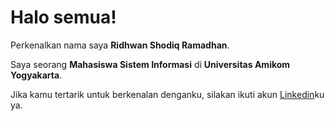 # Halo semua! 

Perkenalkan nama saya **Ridhwan Shodiq Ramadhan**.<br>

Saya seorang **Mahasiswa Sistem Informasi** di **Universitas Amikom Yogyakarta**.<br>

Jika kamu tertarik untuk berkenalan denganku, silakan ikuti akun [Linkedin](https://www.linkedin.com/in/ridhwan-shodiq-r/)ku ya.

<!--
**ridwannnsr/ridwannnsr** is a ✨ _special_ ✨ repository because its `README.md` (this file) appears on your GitHub profile.

Here are some ideas to get you started:

- 🔭 I’m currently working on ...
- 🌱 I’m currently learning ...
- 👯 I’m looking to collaborate on ...
- 🤔 I’m looking for help with ...
- 💬 Ask me about ...
- 📫 How to reach me: ...
- 😄 Pronouns: ...
- ⚡ Fun fact: ...
-->

